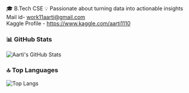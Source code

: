 🎓 B.Tech CSE 
💡 Passionate about turning data into actionable insights  
Mail id- work11aarti@gmail.com  
Kaggle Profile - https://www.kaggle.com/aarti1110
### 📊 GitHub Stats

![Aarti's GitHub Stats](https://github-readme-stats.vercel.app/api?username=aartimehr&show_icons=true&theme=dark)

### 🔝 Top Languages

![Top Langs](https://github-readme-stats.vercel.app/api/top-langs/?username=aartimehr&layout=compact&theme=dark)




